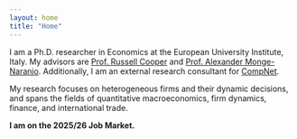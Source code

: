 ```yaml
---
layout: home
title: "Home"
---
```

I am a Ph.D. researcher in Economics at the European University Institute, Italy. My advisors are [Prof. Russell Cooper](https://www.eui.eu/people?id=russell-cooper) and [Prof. Alexander Monge-Naranjo](https://www.atlantafed.org/research/economists/alexander-monge-naranjo). Additionally, I am an external research consultant for [CompNet](https://www.comp-net.org).

My research focuses on heterogeneous firms and their dynamic decisions, and spans the fields of quantitative macroeconomics, firm dynamics, finance, and international trade.

**I am on the 2025/26 Job Market.**

